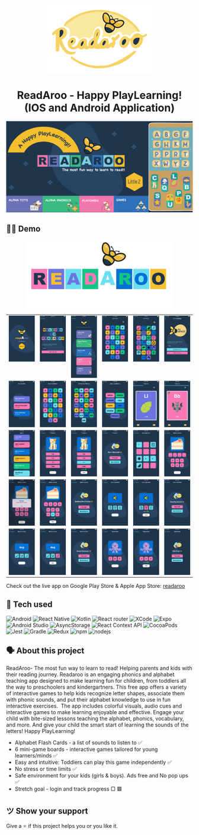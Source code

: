 
<div align="center">
<img width="300px" src="assets/images/bee-logo-transparent.png" alt="readaroo"/> 
</div>

<h1 align="center">ReadAroo - Happy PlayLearning! <br/> (IOS and Android Application)</h1>

<div align="center">
<img src="screenshots/feature-graphics---readaroo.jpg" />
</div>

## 👨‍💻 Demo

<div align="center">
<img width="400px" src="assets/images/bee-logo-yes.png" alt="readaroo"/> 
<table>
  <tr>
    <td valign="top"><img src="screenshots/Home.png" alt="Homepage" /></td>
    <td valign="top"><img src="screenshots/Profile.png" alt="Profile"/></td>
    <td valign="top"><img src="screenshots/readaroo-screens1.png" alt="Buttons"/></td>
    <td valign="top"><img src="screenshots/AlphaTots.png" alt="AlphaTots"/></td>
    <td valign="top"><img src="screenshots/AlphaTots01.png" alt="AlphaTots01"/></td>
    <td valign="top"><img src="screenshots/ProfileUpdate.png" alt="ProfileUpdate"/></td>
    </tr>
    <tr>
    <td valign="top"><img src="screenshots/AlphaPhonics.png" alt="AlphaPhonics"/></td>
    <td valign="top"><img src="screenshots/AlphaPhonics01.png" alt="AlphaPhonics01"/></td>
    <td valign="top"><img src="screenshots/AlphaPhonics02.png" alt="AlphaPhonics02"/></td>
    <td valign="top"><img src="screenshots/AlphaPhonics03.png" alt="AlphaPhonics03"/></td>
    <td valign="top"><img src="screenshots/Playcard01.png" alt="Playcard" /></td>
    <td valign="top"><img src="screenshots/Playcard02.png" alt="Playcard02"/></td>
    </tr>
    <tr>
    <td valign="top"><img src="screenshots/Games.png" alt="Games"/></td>
    <td valign="top"><img src="screenshots/Quiz02.png" alt="Quiz01"/></td>
    <td valign="top"><img src="screenshots/Quiz01.png" alt="Quiz02"/></td>
    <td valign="top"><img src="screenshots/Quiz03.png" alt="Quiz03"/></td>
    <td valign="top"><img src="screenshots/MatchingPairs.png" alt="MatchingPairs"/></td>
    <td valign="top"><img src="screenshots/SpellingGame01.png" alt="SpellingGame01"/></td>
    </tr>
  <tr>
    <td valign="top"><img src="screenshots/SpellingGame04.png" alt="SpellingGame04"/></td>
    <td valign="top"><img src="screenshots/SpellingGame02.png" alt="SpellingGame02"/></td>
    <td valign="top"><img src="screenshots/SpellingGame03.png" alt="SpellingGame03" /></td>
    <td valign="top"><img src="screenshots/ListeningGame01.png" alt="ListeningGame01"/></td>
    <td valign="top"><img src="screenshots/ListeningGame02.png" alt="ListeningGame02"/></td>
    <td valign="top"><img src="screenshots/ListeningGame03.png" alt="ListeningGame03"/></td>
  </tr>
  <tr>
    <td valign="top"><img src="screenshots/ReadingGame01.png" alt="ReadingGame01"/></td>
    <td valign="top"><img src="screenshots/ReadingGame02.png" alt="ReadingGame02"/></td>
    <td valign="top"><img src="screenshots/ReadingGame03.png" alt="ReadingGame03"/></td>
    <td valign="top"><img src="screenshots/WordGame01.png" alt="WordGame01"/></td>
    <td valign="top"><img src="screenshots/WordGame02.png" alt="WordGame02"/></td>
    <td valign="top"><img src="screenshots/WordGame03.png" alt="WordGame03" /></td>
  </tr>
</table>
</div>

Check out the live app on Google Play Store & Apple App Store: [readaroo](https://play.google.com/store/apps/details?id=com.readaroo)

## 📱 Tech used

<img alt="Android" src="https://img.shields.io/badge/androidsdk-%236B74E0.svg?style=for-the-badge&logo=android&logoColor=%140200"/> <img alt="React Native" src="https://img.shields.io/badge/reactnative-%2311C684.svg?style=for-the-badge&logo=react&logoColor=%140200"/> <img alt="Kotlin" src="https://img.shields.io/badge/kotlin-%2361DAFB.svg?style=for-the-badge&logo=kotlin&logoColor=%140200"/>  <img alt="React router" src="https://img.shields.io/badge/reactrouter-%23F878B5.svg?style=for-the-badge&logo=react&logoColor=%140200"/>  <img alt="XCode" src="https://img.shields.io/badge/xcode-%230671D5.svg?style=for-the-badge&logo=xcode&logoColor=%2361DAFB"/> <img alt="Expo" src="https://img.shields.io/badge/Expo-%2311C684.svg?style=for-the-badge&logo=expo&logoColor=%140200"/> <img alt="Android Studio" src="https://img.shields.io/badge/Android Studio-%23F878B5.svg?style=for-the-badge&logo=android&logoColor=%140200"/> <img alt="AsyncStorage" src="https://img.shields.io/badge/AsyncStorage-%236B74E0.svg?style=for-the-badge&logo=react&logoColor=%140200"/> <img alt="React Context API" src="https://img.shields.io/badge/ReactContext-%230671D5.svg?style=for-the-badge&logo=react&logoColor=%140200"/> <img alt="CocoaPods" src="https://img.shields.io/badge/CocoaPods-%2311C684.svg?style=for-the-badge&logo=iOS&logoColor=%140200"/> <img alt="Jest" src="https://img.shields.io/badge/jest-%236B74E0.svg?style=for-the-badge&logo=jest&logoColor=%140200"/>  <img alt="Gradle" src="https://img.shields.io/badge/Gradle-%23F878B5.svg?style=for-the-badge&logo=android&logoColor=%140200"/> <img alt="Redux" src="https://img.shields.io/badge/redux-%230671D5.svg?style=for-the-badge&logo=react&logoColor=%140200"/> <img alt="npm" src="https://img.shields.io/badge/npm-%2361DAFB.svg?style=for-the-badge&logo=npm&logoColor=%140200"/> <img alt="nodejs" src="https://img.shields.io/badge/nodejs-%236B74E0.svg?style=for-the-badge&logo=node.js&logoColor=%140200"/>

## 🗣️ About this project

ReadAroo- The most fun way to learn to read! Helping parents and kids with their reading journey. 
Readaroo is an engaging phonics and alphabet teaching app designed to make learning fun for children, from toddlers all the way to preschoolers and kindergartners. This free app offers a variety of interactive games to help kids recognize letter shapes, associate them with phonic sounds, and put their alphabet knowledge to use in fun interactive exercises.  The app includes colorful visuals, audio cues and interactive games to make learning enjoyable and effective. Engage your child with bite-sized lessons teaching the alphabet, phonics, vocabulary, and more. And give your child the smart start of learning the sounds of the letters! Happy PlayLearning!

- Alphabet Flash Cards - a list of sounds to listen to ✅
- 6 mini-game boards - interactive games tailored for young learners/minds ✅
- Easy and intuitive: Toddlers can play this game independently ✅
- No stress or time limits ✅
- Safe environment for your kids (girls & boys). Ads free and No pop ups ✅
- Stretch goal - login and track progress ▢ 🟥


## ツ Show your support
Give a ⭐️ if this project helps you or you like it.